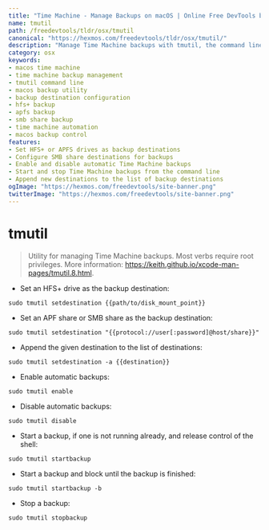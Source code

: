 ```yaml
---
title: "Time Machine - Manage Backups on macOS | Online Free DevTools by Hexmos"
name: tmutil
path: /freedevtools/tldr/osx/tmutil
canonical: "https://hexmos.com/freedevtools/tldr/osx/tmutil/"
description: "Manage Time Machine backups with tmutil, the command line interface for macOS. Automate, enable, disable, start and stop backups easily. Free online tool, no registration required."
category: osx
keywords:
- macos time machine
- time machine backup management
- tmutil command line
- macos backup utility
- backup destination configuration
- hfs+ backup
- apfs backup
- smb share backup
- time machine automation
- macos backup control
features:
- Set HFS+ or APFS drives as backup destinations
- Configure SMB share destinations for backups
- Enable and disable automatic Time Machine backups
- Start and stop Time Machine backups from the command line
- Append new destinations to the list of backup destinations
ogImage: "https://hexmos.com/freedevtools/site-banner.png"
twitterImage: "https://hexmos.com/freedevtools/site-banner.png"
---
```


# tmutil

> Utility for managing Time Machine backups. Most verbs require root privileges.
> More information: <https://keith.github.io/xcode-man-pages/tmutil.8.html>.

- Set an HFS+ drive as the backup destination:

`sudo tmutil setdestination {{path/to/disk_mount_point}}`

- Set an APF share or SMB share as the backup destination:

`sudo tmutil setdestination "{{protocol://user[:password]@host/share}}"`

- Append the given destination to the list of destinations:

`sudo tmutil setdestination -a {{destination}}`

- Enable automatic backups:

`sudo tmutil enable`

- Disable automatic backups:

`sudo tmutil disable`

- Start a backup, if one is not running already, and release control of the shell:

`sudo tmutil startbackup`

- Start a backup and block until the backup is finished:

`sudo tmutil startbackup -b`

- Stop a backup:

`sudo tmutil stopbackup`
